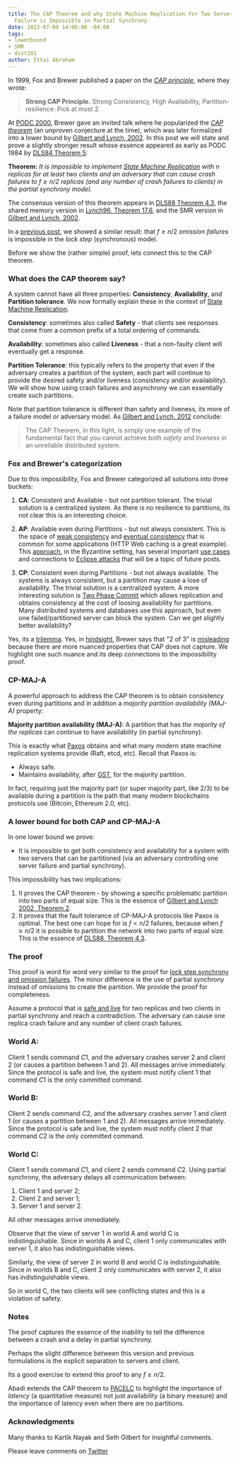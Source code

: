 ```yaml
---
title: The CAP Theorem and why State Machine Replication for Two Servers and One Crash
  Failure is Impossible in Partial Synchrony
date: 2023-07-09 14:00:00 -04:00
tags:
- lowerbound
- SMR
- dist101
author: Ittai Abraham
---
```


In 1999, Fox and Brewer published a paper on the [*CAP principle*](https://s3.amazonaws.com/systemsandpapers/papers/FOX_Brewer_99-Harvest_Yield_and_Scalable_Tolerant_Systems.pdf), where they wrote:

> **Strong CAP Principle.** Strong Consistency, High Availability, Partition-resilience: Pick at most 2.

At [PODC 2000](https://www.podc.org/podc2000/brewer.html),  Brewer gave an invited talk where he popularized the [*CAP theorem*](https://sites.cs.ucsb.edu/~rich/class/cs293-cloud/papers/Brewer_podc_keynote_2000.pdf) (an unproven conjecture at the time), which was later formalized into a lower bound by [Gilbert and Lynch, 2002](https://www.comp.nus.edu.sg/~gilbert/pubs/BrewersConjecture-SigAct.pdf). In this post we will state and prove a slightly stronger result whose essence appeared as early as PODC 1984 by [DLS84 Theorem 5](https://groups.csail.mit.edu/tds/papers/Lynch/podc84-DLS.pdf):

**Theorem:** *It is impossible to implement [State Machine Replication](https://decentralizedthoughts.github.io/2019-10-15-consensus-for-state-machine-replication/) with $n$ replicas for at least two clients and an adversary that can cause crash failures to $f\geq n/2$ replicas (and any number of crash failures to clients) in the partial synchrony model.* 

The consensus version of this theorem appears in [DLS88 Theorem 4.3](https://groups.csail.mit.edu/tds/papers/Lynch/jacm88.pdf), the shared memory version in [Lynch96, Theorem 17.6](https://dl.acm.org/doi/book/10.5555/2821576), and the SMR version in [Gilbert and Lynch, 2002](https://www.comp.nus.edu.sg/~gilbert/pubs/BrewersConjecture-SigAct.pdf).

In a [previous post](https://decentralizedthoughts.github.io/2019-11-02-primary-backup-for-2-servers-and-omission-failures-is-impossible/), we showed a similar result: that $f \geq n/2$  *omission failures* is impossible in the *lock step* (synchronous) model.

Before we show the (rather simple) proof, lets connect this to the CAP theorem.

### What does the CAP theorem say?

A system cannot have all three properties: **Consistency**, **Availability**, and **Partition tolerance**. We now formally explain these in the context of [State Machine Replication](https://decentralizedthoughts.github.io/2019-10-15-consensus-for-state-machine-replication/).

**Consistency**: sometimes also called **Safety** - that clients see responses that come from a common prefix of a total ordering of commands.

**Availability**: sometimes also called **Liveness** - that a non-faulty client will eventually get a response.

**Partition Tolerance**: this typically refers to the property that even if the adversary creates a partition of the system, each part will continue to provide the desired safety and/or liveness (consistency and/or availability). We will show how using crash failures and asynchrony we can essentially create such partitions.

Note that partition tolerance is different than safety and liveness, its more of a failure model or adversary model.  As [Gilbert and Lynch, 2012](https://groups.csail.mit.edu/tds/papers/Gilbert/Brewer2.pdf) conclude:

> The CAP Theorem, in this light, is simply one example of the fundamental fact that you cannot achieve both *safety* and *liveness* in an unreliable distributed system.


### Fox and Brewer's categorization

Due to this impossibility, Fox and Brewer categorized all solutions into three buckets:

1. **CA**: Consistent and Available - but not partition tolerant. The trivial solution is a centralized system. As there is no resilience to partitions, its not clear this is an interesting choice.

2. **AP**: Available even during Partitions - but not always consistent. This is the space of [weak consistency](http://www.bailis.org/blog/safety-and-liveness-eventual-consistency-is-not-safe/) and [eventual consistency](https://dl.acm.org/doi/pdf/10.1145/224056.224070) that is common for some applications (HTTP Web caching is a great example). This [approach](https://www.usenix.org/conference/osdi-04/secure-untrusted-data-repository-sundr), in the Byzantine setting, has several important [use cases](https://www.youtube.com/watch?v=UKdLJ7-0iFM) and connections to [Eclipse attacks](https://decentralizedthoughts.github.io/2022-08-14-new-DR-LB/) that will be a topic of future posts.

3. **CP**: Consistent even during Partitions - but not always available. The systems is always consistent, but a partition may cause a lose of availability. The trivial solution is a centralized system. A more interesting solution is [Two Phase Commit](https://cs.brown.edu/courses/csci1380/s19/lectures/Day13_2019.pdf)  which allows replication and obtains consistency at the cost of loosing availability for partitions. Many distributed systems and databases use this approach, but even one failed/partitioned server can block the system. Can we get slightly better availability?

Yes, its a [trilemma](https://en.wikipedia.org/wiki/Trilemma). Yes, in [hindsight](https://twitter.com/el33th4xor/status/1191820205456023552?s=20&t=RcutJw0wQUsTmrO0OXzpXw), Brewer says that "2 of 3" is [misleading](https://ieeexplore.ieee.org/document/6133253) because there are more nuanced properties that CAP does not capture. We highlight one such nuance and its deep connections to the impossibility proof. 
### CP-MAJ-A

A powerful approach to address the CAP theorem is to obtain consistency even during partitions and in addition a *majority partition availability (MAJ-A)* property:

**Majority partition availability (MAJ-A)**: A partition that has *the majority of the replicas* can continue to have availability (in partial synchrony).

This is exactly what [Paxos](https://www.microsoft.com/en-us/research/publication/part-time-parliament/) obtains and what many modern state machine replication systems provide (Raft, etcd, etc). Recall that Paxos is:

* Always safe.
* Maintains availability, after [GST](https://decentralizedthoughts.github.io/2019-06-01-2019-5-31-models/), for the majority partition.

In fact, requiring just the majority part (or super majority part, like $2/3$) to be available during a partition  is the path that many modern blockchains protocols use (Bitcoin, Ethereum 2.0, etc).

### A lower bound for both CAP and CP-MAJ-A

In one lower bound we prove:

* It is impossible to get both consistency and availability for a system with two servers that can be partitioned (via an adversary controlling one server failure and partial synchrony).

This impossibility has two implications:

1. It proves the CAP theorem - by showing a specific problematic partition into two parts of equal size. This is the essence of [Gilbert and Lynch 2002, Theorem 2](https://www.comp.nus.edu.sg/~gilbert/pubs/BrewersConjecture-SigAct.pdf).
2. It proves that the fault tolerance of CP-MAJ-A protocols like Paxos is optimal. The best one can hope for is $f<n/2$ failures, because when $f \geq n/2$ it is possible to partition the network into two parts of equal size. This is the essence of [DLS88, Theorem 4.3](https://groups.csail.mit.edu/tds/papers/Lynch/jacm88.pdf).

### The proof

This proof is word for word very similar to the proof for [lock step synchrony and omission failures](https://decentralizedthoughts.github.io/2019-11-02-primary-backup-for-2-servers-and-omission-failures-is-impossible/). The minor difference is the use of partial synchrony instead of omissions to create the partition. We provide the proof for completeness.

Assume a protocol that is [safe and live](https://decentralizedthoughts.github.io/2019-10-15-consensus-for-state-machine-replication/) for two replicas and two clients in partial synchrony and reach a contradiction. The adversary can cause one replica crash failure and any number of client crash failures. 

### World A:
Client $1$ sends command $C1$, and the adversary crashes server $2$ and client $2$ (or causes a partition between $1$ and $2$). All messages arrive immediately. Since the protocol is safe and live, the system must notify client $1$ that command $C1$ is the only committed command.

### World B:
Client $2$ sends command $C2$, and the adversary crashes server $1$ and client $1$ (or causes a partition between $1$ and $2$). All messages arrive immediately. Since the protocol is safe and live, the system must notify client $2$ that command $C2$ is the only committed command.

### World C:
Client $1$ sends command $C1$, and client $2$ sends command $C2$. Using partial synchrony, the adversary delays all communication between:
1. Client $1$ and server $2$;
2. Client $2$ and server $1$;
3. Server $1$ and server $2$.

All other messages arrive immediately.

Observe that the view of server 1 in world A and world C is indistinguishable. Since in worlds A and C, client $1$ only communicates with server $1$, it also has indistinguishable views.

Similarly, the view of server 2 in world B and world C is indistinguishable. Since in worlds B and C, client $2$ only communicates with server $2$, it also has indistinguishable views.

So in world C, the two clients will see conflicting states and this is a violation of safety.

### Notes

The proof captures the essence of the inability to tell the difference between a crash and a delay in partial synchrony.

Perhaps the slight difference between this version and previous formulations is the explicit separation to servers and client.  

Its a good exercise to extend this proof to any $f \geq n/2$.

Abadi extends the CAP theorem to [PACELC](https://www.cs.umd.edu/~abadi/papers/abadi-pacelc.pdf) to highlight the importance of *latency* (a quantitative measure) not just availability (a binary measure) and the importance of latency even when there are no partitions.

### Acknowledgments

Many thanks to Kartik Nayak and Seth Gilbert for insightful comments.


Please leave comments on [Twitter](...)


